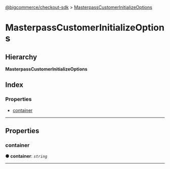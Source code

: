 [@bigcommerce/checkout-sdk](../README.md) > [MasterpassCustomerInitializeOptions](../interfaces/masterpasscustomerinitializeoptions.md)

# MasterpassCustomerInitializeOptions

## Hierarchy

**MasterpassCustomerInitializeOptions**

## Index

### Properties

* [container](masterpasscustomerinitializeoptions.md#container)

---

## Properties

<a id="container"></a>

###  container

**● container**: *`string`*

___

